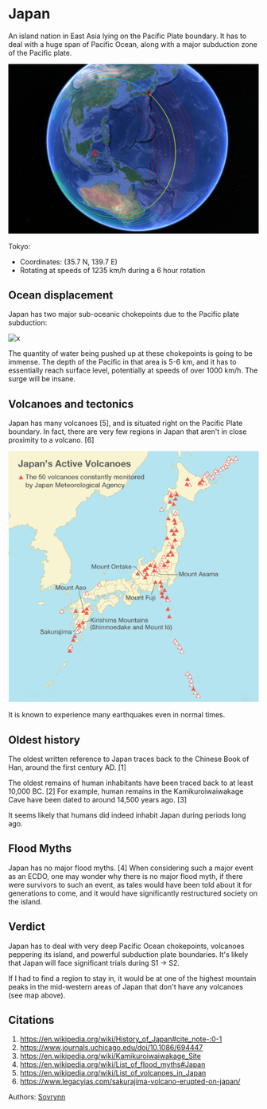 # Japan

An island nation in East Asia lying on the Pacific Plate boundary. It has to deal with a huge span of Pacific Ocean, along with a major subduction zone of the Pacific plate.

![x](img/profile.png "japan rotation path")

Tokyo:
- Coordinates: (35.7 N, 139.7 E)
- Rotating at speeds of 1235 km/h during a 6 hour rotation

## Ocean displacement

Japan has two major sub-oceanic chokepoints due to the Pacific plate subduction:

![x](img/chokepoints.png "japan sub-oceanic chokepoints")

The quantity of water being pushed up at these chokepoints is going to be immense. The depth of the Pacific in that area is 5-6 km, and it has to essentially reach surface level, potentially at speeds of over 1000 km/h. The surge will be insane.

## Volcanoes and tectonics

Japan has many volcanoes [5], and is situated right on the Pacific Plate boundary. In fact, there are very few regions in Japan that aren't in close proximity to a volcano. [6]

![x](img/volcanoes.png "japan volcano map")

It is known to experience many earthquakes even in normal times.

## Oldest history

The oldest written reference to Japan traces back to the Chinese Book of Han, around the first century AD. [1]

The oldest remains of human inhabitants have been traced back to at least 10,000 BC. [2] For example, human remains in the Kamikuroiwaiwakage Cave have been dated to around 14,500 years ago. [3]

It seems likely that humans did indeed inhabit Japan during periods long ago.

## Flood Myths

Japan has no major flood myths. [4] When considering such a major event as an ECDO, one may wonder why there is no major flood myth, if there were survivors to such an event, as tales would have been told about it for generations to come, and it would have significantly restructured society on the island.

## Verdict

Japan has to deal with very deep Pacific Ocean chokepoints, volcanoes peppering its island, and powerful subduction plate boundaries. It's likely that Japan will face significant trials during S1 -> S2.

If I had to find a region to stay in, it would be at one of the highest mountain peaks in the mid-western areas of Japan that don't have any volcanoes (see map above).

## Citations

1. https://en.wikipedia.org/wiki/History_of_Japan#cite_note-:0-1
2. https://www.journals.uchicago.edu/doi/10.1086/694447
3. https://en.wikipedia.org/wiki/Kamikuroiwaiwakage_Site
4. https://en.wikipedia.org/wiki/List_of_flood_myths#Japan
5. https://en.wikipedia.org/wiki/List_of_volcanoes_in_Japan
6. https://www.legacyias.com/sakurajima-volcano-erupted-on-japan/

Authors: [Sovrynn](https://sovrynn.github.io)
